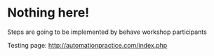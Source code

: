 # Nothing here!

Steps are going to be implemented by behave workshop participants  

Testing page: http://automationpractice.com/index.php  